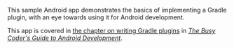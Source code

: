 This sample Android app demonstrates
the basics of implementing a Gradle plugin, with an eye towards using it for Android development.

This app is covered in 
[the chapter on writing Gradle plugins](https://commonsware.com/Android/previews/writing-a-gradle-plugin)
in [*The Busy Coder's Guide to Android Development*](https://commonsware.com/Android/).


